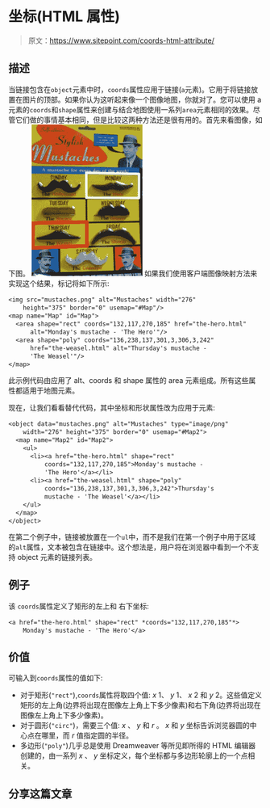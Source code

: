 # 坐标(HTML 属性)

> 原文：<https://www.sitepoint.com/coords-html-attribute/>

## 描述

当链接包含在`object`元素中时，`coords`属性应用于链接(`a`元素)。它用于将链接放置在图片的顶部。如果你认为这听起来像一个图像地图，你就对了。您可以使用 a 元素的`coords`和`shape`属性来创建与结合地图使用一系列`area`元素相同的效果。尽管它们做的事情基本相同，但是比较这两种方法还是很有用的。首先来看图像，如下图。
![A pack of stylish mustaches - the linked mustaches clearly outlined](img/73d887cec25e4bae0aedebba72743bd2.png)
如果我们使用客户端图像映射方法来实现这个结果，标记将如下所示:

```
<img src="mustaches.png" alt="Mustaches" width="276"
    height="375" border="0" usemap="#Map"/>
<map name="Map" id="Map">
  <area shape="rect" coords="132,117,270,185" href="the-hero.html"
      alt="Monday's mustache - 'The Hero'"/>
  <area shape="poly" coords="136,238,137,301,3,306,3,242"
      href="the-weasel.html" alt="Thursday's mustache -
      'The Weasel'"/>
</map>
```

此示例代码由应用了 alt、coords 和 shape 属性的 area 元素组成。所有这些属性都适用于地图元素。

现在，让我们看看替代代码，其中坐标和形状属性改为应用于元素:

```
<object data="mustaches.png" alt="Mustaches" type="image/png"
    width="276" height="375" border="0" usemap="#Map2">
  <map name="Map2" id="Map2">
    <ul>
      <li><a href="the-hero.html" shape="rect"
          coords="132,117,270,185">Monday's mustache -
          'The Hero'</a></li>
      <li><a href="the-weasel.html" shape="poly"
          coords="136,238,137,301,3,306,3,242">Thursday's
          mustache - 'The Weasel'</a></li>
    </ul>
  </map>
</object>
```

在第二个例子中，链接被放置在一个`ul`中，而不是我们在第一个例子中用于区域的`alt`属性，文本被包含在链接中。这个想法是，用户将在浏览器中看到一个不支持 object 元素的链接列表。

## 例子

该
`coords`属性定义了矩形的左上和
右下坐标:

```
<a href="the-hero.html" shape="rect" *coords="132,117,270,185"*>
    Monday's mustache - 'The Hero'</a>
```

## 价值

可输入到`coords`属性的值如下:

*   对于矩形(`"rect"`),`coords`属性将取四个值: *x* 1、 *y* 1、 *x* 2 和 *y* 2。这些值定义矩形的左上角(边界将出现在图像左上角上下多少像素)和右下角(边界将出现在图像左上角上下多少像素)。
*   对于圆形(`"circ"`)，需要三个值: *x* 、 *y* 和 *r* 。 *x* 和 *y* 坐标告诉浏览器圆的中心点在哪里，而 *r* 值指定圆的半径。
*   多边形(`"poly"`)几乎总是使用 Dreamweaver 等所见即所得的 HTML 编辑器创建的，由一系列 *x* 、 *y* 坐标定义，每个坐标都与多边形轮廓上的一个点相关。

## 分享这篇文章